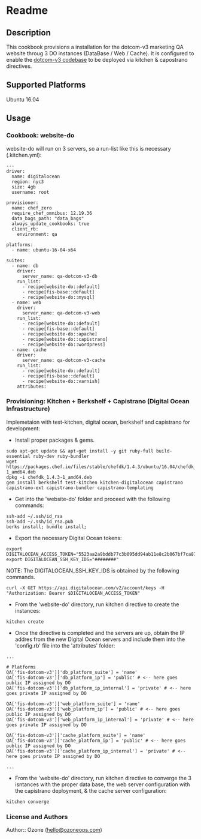 # Readme

## Description

This cookbook provisions a installation for the dotcom-v3 marketing QA website throug 3 DO instances (DataBase / Web / Cache). It is configured to enable the [dotcom-v3 codebase](https://github.com/flatiron-labs/dotcom-v3) to be deployed via kitchen & capostrano directives.

## Supported Platforms

Ubuntu 16.04

## Usage

### Cookbook: website-do

website-do will run on 3 servers, so a run-list like this is necessary (.kitchen.yml):

```
---
driver:
  name: digitalocean
  region: nyc3
  size: 4gb
  username: root

provisioner:
  name: chef_zero
  require_chef_omnibus: 12.19.36
  data_bags_path: "data_bags"
  always_update_cookbooks: true
  client_rb:
    environment: qa

platforms:
  - name: ubuntu-16-04-x64

suites:
  - name: db
    driver:
      server_name: qa-dotcom-v3-db
    run_list:
      - recipe[website-do::default]
      - recipe[fis-base::default]
      - recipe[website-do::mysql]
  - name: web
    driver:
      server_name: qa-dotcom-v3-web
    run_list:
      - recipe[website-do::default]
      - recipe[fis-base::default]
      - recipe[website-do::apache]
      - recipe[website-do::capistrano]
      - recipe[website-do::wordpress]
  - name: cache
    driver:
      server_name: qa-dotcom-v3-cache
    run_list:
      - recipe[website-do::default]
      - recipe[fis-base::default]
      - recipe[website-do::varnish]
    attributes:
```

### Provisioning: Kitchen + Berkshelf + Capistrano (Digital Ocean Infrastructure)

Implemetaion with test-kitchen, digital ocean, berkshelf and capistrano for development:

* Install proper packages & gems.

```
sudo apt-get update && apt-get install -y git ruby-full build-essential ruby-dev ruby-bundler
wget https://packages.chef.io/files/stable/chefdk/1.4.3/ubuntu/16.04/chefdk_1.4.3-1_amd64.deb
dpkg -i chefdk_1.4.3-1_amd64.deb
gem install berkshelf test-kitchen kitchen-digitalocean capistrano capistrano-ext capistrano-bundler capistrano-templating
```

* Get into the 'website-do' folder and proceed with the following commands:

```
ssh-add ~/.ssh/id_rsa
ssh-add ~/.ssh/id_rsa.pub
berks install; bundle install;
```

* Export the necessary Digital Ocean tokens:

```
export DIGITALOCEAN_ACCESS_TOKEN="5523aa2a9bddb77c3b095dd94ab11e8c2b067bf7ca8772934f8275ede6689f5b";
export DIGITALOCEAN_SSH_KEY_IDS="########"
```

NOTE: The DIGITALOCEAN_SSH_KEY_IDS is obtained by the following commands.

```
curl -X GET https://api.digitalocean.com/v2/account/keys -H "Authorization: Bearer $DIGITALOCEAN_ACCESS_TOKEN"
```

* From the 'website-do' directory, run kitchen directive to create the instances:

```
kitchen create
```

* Once the directive is completed and the servers are up, obtain the IP addres from the new Digital Ocean servers and include them into the 'config.rb' file into the 'attributes' folder:

```
...

# Platforms
QA['fis-dotcom-v3']['db_platform_suite'] = 'name'
QA['fis-dotcom-v3']['db_platform_ip'] = 'public' # <-- here goes public IP assigned by DO
QA['fis-dotcom-v3']['db_platform_ip_internal'] = 'private' # <-- here goes private IP assigned by DO

QA['fis-dotcom-v3']['web_platform_suite'] = 'name'
QA['fis-dotcom-v3']['web_platform_ip'] = 'public' # <-- here goes public IP assigned by DO
QA['fis-dotcom-v3']['web_platform_ip_internal'] = 'private' # <-- here goes private IP assigned by DO

QA['fis-dotcom-v3']['cache_platform_suite'] = 'name'
QA['fis-dotcom-v3']['cache_platform_ip'] = 'public' # <-- here goes public IP assigned by DO
QA['fis-dotcom-v3']['cache_platform_ip_internal'] = 'private' # <-- here goes private IP assigned by DO

...
```

* From the 'website-do' directory, run kitchen directive to converge the 3 isntances with the proper data base, the web server configuration with the capistrano deployment, & the cache server configuration:

```
kitchen converge
```

### License and Authors

Author:: Ozone (hello@ozoneops.com)
